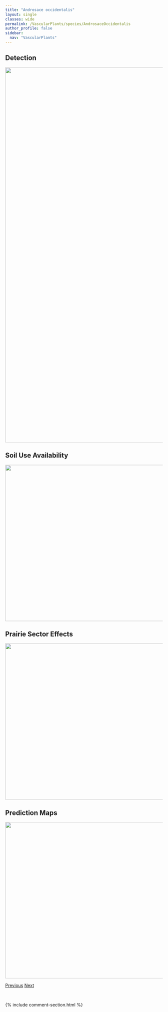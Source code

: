 ```yaml
---
title: "Androsace occidentalis"
layout: single
classes: wide
permalink: /VascularPlants/species/AndrosaceOccidentalis
author_profile: false
sidebar:
  nav: "VascularPlants"
---
```


<h2>Detection</h2>

<a href="https://drive.google.com/uc?export=view&id=1Hq7pdFY_offUR7jMVtw_61YyWeMcwVA5">
<img src="https://drive.google.com/uc?export=view&id=1Hq7pdFY_offUR7jMVtw_61YyWeMcwVA5" height = "1200" width = "800">
</a>


<h2>Soil Use Availability</h2>

<a href="https://drive.google.com/uc?export=view&id=1xE_243gcRD-eBxk_mClWVwuAYSQlA_7O">
<img src="https://drive.google.com/uc?export=view&id=1xE_243gcRD-eBxk_mClWVwuAYSQlA_7O" height = "500" width = "1000">
</a>


<h2>Prairie Sector Effects</h2>

<a href="https://drive.google.com/uc?export=view&id=1rIIjZSEfW3nRqfPNivfrVLyUO1q8B0K8">
<img src="https://drive.google.com/uc?export=view&id=1rIIjZSEfW3nRqfPNivfrVLyUO1q8B0K8" height = "500" width = "1000">
</a>


<h2>Prediction Maps</h2>

<a href="https://drive.google.com/uc?export=view&id=1Wq7GR7J-NoqzQwuuC3v62WkpitleBMHB">
<img src="https://drive.google.com/uc?export=view&id=1Wq7GR7J-NoqzQwuuC3v62WkpitleBMHB" height = "500" width = "1000">
</a>


<a href="/DevelopmentWebsite/VascularPlants/species/AndrosaceChamaejasme" class="pagination--pager" title="Androsace chamaejasme">Previous</a> <a href="/DevelopmentWebsite/VascularPlants/species/AndrosaceSeptentrionalis" class="pagination--pager" title="Androsace septentrionalis">Next</a>

<p>&nbsp;</p>

{% include comment-section.html %}
